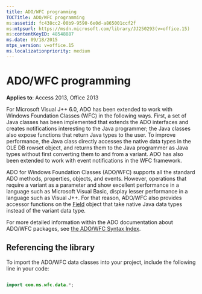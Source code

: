 ```yaml
---
title: ADO/WFC programming
TOCTitle: ADO/WFC programming
ms:assetid: fc438cc2-00b9-9590-6e0d-a865001ccf2f
ms:mtpsurl: https://msdn.microsoft.com/library/JJ250293(v=office.15)
ms:contentKeyID: 48548887
ms.date: 09/18/2015
mtps_version: v=office.15
ms.localizationpriority: medium
---
```


# ADO/WFC programming

**Applies to**: Access 2013, Office 2013

For Microsoft Visual J++ 6.0, ADO has been extended to work with Windows Foundation Classes (WFC) in the following ways. First, a set of Java classes has been implemented that extends the ADO interfaces and creates notifications interesting to the Java programmer; the Java classes also expose functions that return Java types to the user. To improve performance, the Java class directly accesses the native data types in the OLE DB rowset object, and returns them to the Java programmer as Java types without first converting them to and from a variant. ADO has also been extended to work with event notifications in the WFC framework.

ADO for Windows Foundation Classes (ADO/WFC) supports all the standard ADO methods, properties, objects, and events. However, operations that require a variant as a parameter and show excellent performance in a language such as Microsoft Visual Basic, display lesser performance in a language such as Visual J++. For that reason, ADO/WFC also provides accessor functions on the [Field](field-object-ado.md) object that take native Java data types instead of the variant data type.

For more detailed information within the ADO documentation about ADO/WFC packages, see [the ADO/WFC Syntax Index](https://docs.microsoft.com/office/vba/access/concepts/miscellaneous/ado-wfc-syntax-index).

## Referencing the library

To import the ADO/WFC data classes into your project, include the following line in your code:

```java 
 
import com.ms.wfc.data.*; 
```

